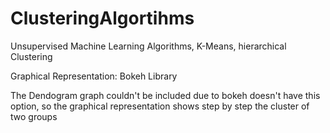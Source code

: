 # ClusteringAlgortihms
Unsupervised Machine Learning Algorithms, K-Means, hierarchical Clustering

Graphical Representation: Bokeh Library

The Dendogram graph couldn't be included due to bokeh doesn't have this option, so the graphical representation shows step by step the cluster of two groups
